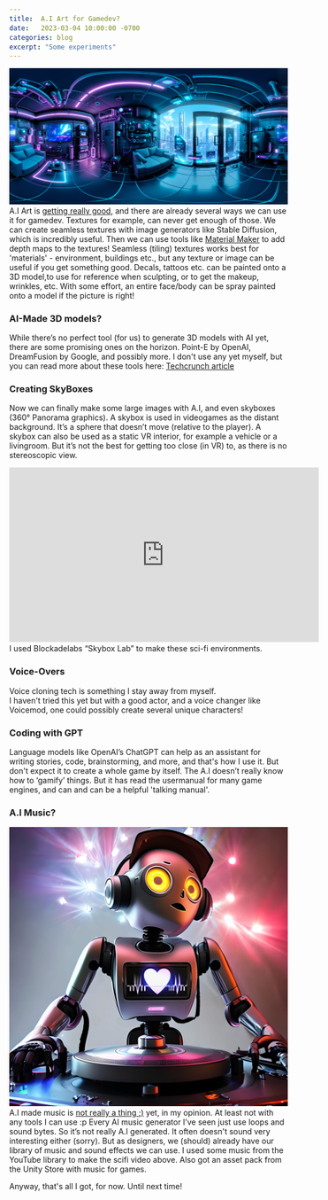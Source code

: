 ```yaml
---
title:  A.I Art for Gamedev?
date:   2023-03-04 10:00:00 -0700
categories: blog 
excerpt: "Some experiments"
---
```

![Sci-Fi Livingroom Panorama](/TemplateData/scifi-livingroom-vr-panorama.jpg)
A.I Art is <a href="https://twitter.com/NickoGibson/status/1631915857403338752" target="_blank" rel="nofollow">getting really good</a>, and there are already several ways we can use it for gamedev. Textures for example, can never get enough of those.
We can create seamless textures with image generators like Stable Diffusion, which is incredibly useful. Then we can use tools like <a href="https://github.com/RodZill4/material-maker" target="_blank" rel="nofollow">Material Maker</a> to add depth maps to the textures! 
Seamless (tiling) textures works best for 'materials' - environment, buildings etc., but any texture or image can be useful if you get something good. 
Decals, tattoos etc. can be painted onto a 3D model,to use for reference when sculpting, or to get the makeup, wrinkles, etc. 
With some effort, an entire face/body can be spray painted onto a model if the picture is right! 

### AI-Made 3D models? 
While there’s no perfect tool (for us) to generate 3D models with AI yet, there are some promising ones on the horizon.
Point-E by OpenAI, DreamFusion by Google, and possibly more. I don't use any yet myself, but you can read more about these tools here: 
<a href="https://techcrunch.com/2022/12/20/openai-releases-point-e-an-ai-that-generates-3d-models/" target="_blank" rel="nofollow"> Techcrunch article <a/> 

### Creating SkyBoxes
Now we can finally make some large images with A.I, and even skyboxes (360° Panorama graphics).
A skybox is used in videogames as the distant background. It’s a sphere that doesn’t move (relative to the player). A skybox can also be used as a static VR interior, for example a vehicle or a livingroom. But it’s not the best for getting too close (in VR) to, as there is no stereoscopic view. 
<iframe width="560" height="315" src="https://www.youtube.com/embed/FsYZXjbVYKk" title="YouTube video player" frameborder="0" allow="accelerometer; autoplay; clipboard-write; encrypted-media; gyroscope; picture-in-picture; web-share" allowfullscreen></iframe>
I used Blockadelabs “Skybox Lab” to make these sci-fi environments.

### Voice-Overs
Voice cloning tech is something I stay away from myself.  
I haven't tried this yet but with a good actor, and a voice changer like Voicemod, one could possibly create several unique characters!

### Coding with GPT
Language models like OpenAI’s ChatGPT can help as an assistant for writing stories, code, brainstorming, and more, and that's how I use it. But don't expect it to create a whole game by itself. 
The A.I doesn’t really know how to ‘gamify’ things. But it has read the usermanual for many game engines, and can and can be a helpful 'talking manual'.

### A.I Music?
![robot_dj_on_turntables](/TemplateData/robot_dj_on_turntables.jpg)
A.I made music is <a href="https://www.youtube.com/watch?v=iJgNpm8cTE8&list=PLSR0torEPW41UTaU8WTQ27EziEZGXddat&index=13" target="_blank">not really a thing ;)</a> yet, in my opinion. At least not with any tools I can use :p
Every AI music generator I’ve seen just use loops and sound bytes. So it’s not really A.I generated. 
It often doesn't sound very interesting either (sorry). 
But as designers, we (should) already have our library of music and sound effects we can use. 
I used some music from the YouTube library to make the scifi video above. Also got an asset pack from the Unity Store with music for games.

Anyway, that's all I got, for now.
Until next time!
